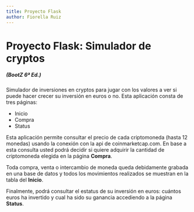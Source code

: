 ```yaml
---
title: Proyecto Flask
author: Fiorella Ruiz
---
```

# Proyecto Flask: Simulador de cryptos 
##### (BootZ 6ª Ed.)

Simulador de inversiones en cryptos para jugar con los valores a ver si
puede hacer crecer su inversión en euros o no. Esta aplicación consta de tres páginas:
+ Inicio
+ Compra
+ Status

Esta aplicación permite consultar el precio de cada criptomoneda (hasta 12 monedas) usando la conexión con la api de coinmarketcap.com. En base a esta consulta usted podrá decidir si quiere adquirir la cantidad de criptomoneda elegida en la página **Compra**.

Toda compra, venta o intercambio de moneda queda debidamente grabada en una base de datos y todos los movimientos realizados se muestran en la tabla del **Inicio**.

Finalmente, podrá consultar el estatus de su inversión en euros: cuántos euros ha invertido y cual ha sido su ganancia accediendo a la página **Status**.